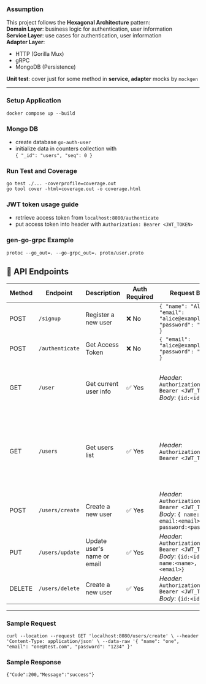 ### Assumption
This project follows the **Hexagonal Architecture** pattern:  
**Domain Layer**: business logic for authentication, user information  
**Service Layer**: use cases for authentication, user information  
**Adapter Layer**:
- HTTP (Gorilla Mux)
- gRPC
- MongoDB (Persistence)

**Unit test**: cover just for some method in **service, adapter** mocks by `mockgen`

---

### Setup Application
`docker compose up --build`

### Mongo DB
- create database `go-auth-user`
- initialize data in counters collection with  
`{ "_id": "users", "seq": 0 }`

### Run Test and Coverage
`go test ./... -coverprofile=coverage.out`  
`go tool cover -html=coverage.out -o coverage.html`

### JWT token usage guide
 - retrieve access token from `localhost:8080/authenticate`
 - put access token into header with `Authorization: Bearer <JWT_TOKEN>`

### gen-go-grpc Example
`protoc --go_out=. --go-grpc_out=. proto/user.proto`

## 📘 API Endpoints

| Method | Endpoint      | Description           | Auth Required | Request Body                                                                                       | Response Example                                                                                     |
|--------|---------------|-----------------------|----------------|----------------------------------------------------------------------------------------------------|------------------------------------------------------------------------------------------------------|
| POST   | `/signup`     | Register a new user   | ❌ No          | `{ "name": "Alice", "email": "alice@example.com", "password": "123456" }`                          | `201 Created`                                                                                        |
| POST   | `/authenticate`      | Get Access Token            | ❌ No          | `{ "email": "alice@example.com", "password": "123456" }`                                           | `{ "token": "eyJhbGciOi..." }`                                                                       |
| GET    | `/user`   | Get current user info | ✅ Yes         | _Header_: `Authorization: Bearer <JWT_TOKEN>`  _Body_: `{id:<id>}`                                          | `{code: 201, message: "success", data:{ "id": "1", "name": "one", "email": "one@example.com" }}`                           |
| GET    | `/users`   | Get users list | ✅ Yes         | _Header_: `Authorization: Bearer <JWT_TOKEN>`                                                      | `{code: 201, message: "success"}, data: [{ "id": "1", "name": "one", "email": "one@example.com" },{ "id": "2", "name": "two", "email": "two@example.com" }]}`                           |
| POST    | `/users/create`   | Create a new user | ✅ Yes         | _Header_: `Authorization: Bearer <JWT_TOKEN>`   _Body_: `{ name:<name>, email:<email>, password:<password>}`                                                    | `{code: 201, message: "success"}`                           |
| PUT    | `/users/update`   | Update user's name or email | ✅ Yes         | _Header_: `Authorization: Bearer <JWT_TOKEN>  `    _Body_: `{id:<id>, name:<name>, email:<email>}`                                                    | `{code: 200, message: "success"}`                           |
| DELETE    | `/users/delete`   | Create a new user | ✅ Yes         | _Header_: `Authorization: Bearer <JWT_TOKEN>`  _Body_: `{id:<id>}`                                                      | `{code: 200, message: "success"}`                           |

---

### Sample Request
`curl --location --request GET 'localhost:8080/users/create' \
--header 'Content-Type: application/json' \
--data-raw '{
    "name": "one",
    "email": "one@test.com",
    "password": "1234"
}'`

### Sample Response
`{"Code":200,"Message":"success"}`


